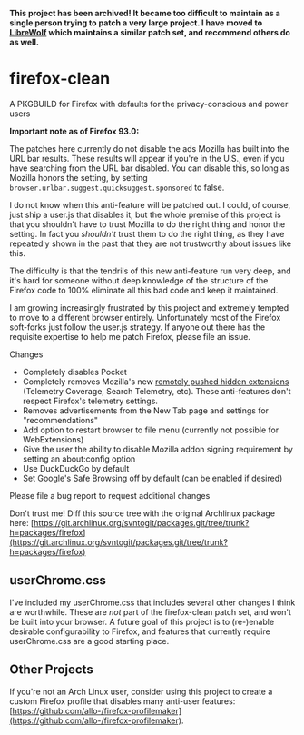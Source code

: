 **This project has been archived! It became too difficult to maintain as a single person trying to patch a very large project. I have moved to [LibreWolf](https://librewolf.net/) which maintains a similar patch set, and recommend others do as well.**

# firefox-clean
A PKGBUILD for Firefox with defaults for the privacy-conscious and power users

**Important note as of Firefox 93.0:**

The patches here currently do not disable the ads Mozilla has built into the URL bar results. These results will appear if you're in the U.S., even if you have searching from the URL bar disabled. You can disable this, so long as Mozilla honors the setting, by setting `browser.urlbar.suggest.quicksuggest.sponsored` to false.

I do not know when this anti-feature will be patched out. I could, of course, just ship a user.js that disables it, but the whole premise of this project is that you shouldn't have to trust Mozilla to do the right thing and honor the setting. In fact you *shouldn't* trust them to do the right thing, as they have repeatedly shown in the past that they are not trustworthy about issues like this.

The difficulty is that the tendrils of this new anti-feature run very deep, and it's hard for someone without deep knowledge of the structure of the Firefox code to 100% eliminate all this bad code and keep it maintained. 

I am growing increasingly frustrated by this project and extremely tempted to move to a different browser entirely. Unfortunately most of the Firefox soft-forks just follow the user.js strategy. If anyone out there has the requisite expertise to help me patch Firefox, please file an issue.

Changes 
 * Completely disables Pocket
 * Completely removes Mozilla's new [remotely pushed hidden extensions](https://blog.mozilla.org/data/2018/08/20/effectively-measuring-search-in-firefox/) (Telemetry Coverage, Search Telemetry, etc). These anti-features don't respect Firefox's telemetry settings.
 * Removes advertisements from the New Tab page and settings for "recommendations"
 * Add option to restart browser to file menu (currently not possible for WebExtensions)
 * Give the user the ability to disable Mozilla addon signing requirement by setting an about:config option
 * Use DuckDuckGo by default
 * Set Google's Safe Browsing off by default (can be enabled if desired)

 Please file a bug report to request additional changes

 Don't trust me! Diff this source tree with the original Archlinux package here: [https://git.archlinux.org/svntogit/packages.git/tree/trunk?h=packages/firefox](https://git.archlinux.org/svntogit/packages.git/tree/trunk?h=packages/firefox)

## userChrome.css

I've included my userChrome.css that includes several other changes I think are worthwhile. These are *not* part of the firefox-clean patch set, and won't be built into your browser. A future goal of this project is to (re-)enable desirable configurability to Firefox, and features that currently require userChrome.css are a good starting place.

## Other Projects

If you're not an Arch Linux user, consider using this project to create a custom Firefox profile that disables many anti-user features: [https://github.com/allo-/firefox-profilemaker](https://github.com/allo-/firefox-profilemaker).
